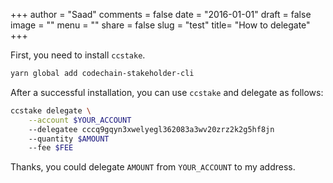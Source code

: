 +++
author = "Saad"
comments = false
date = "2016-01-01"
draft = false
image = ""
menu = ""
share = false
slug = "test"
title= "How to delegate"
+++

First, you need to install `ccstake`. 

```bash
yarn global add codechain-stakeholder-cli
```

After a successful installation, you can use `ccstake`  and delegate as follows:  

```bash
ccstake delegate \
    --account $YOUR_ACCOUNT
    --delegatee cccq9gqyn3xwelyegl362083a3wv20zrz2k2g5hf8jn
    --quantity $AMOUNT
    --fee $FEE
```
Thanks, you could delegate `AMOUNT` from `YOUR_ACCOUNT` to my address. 